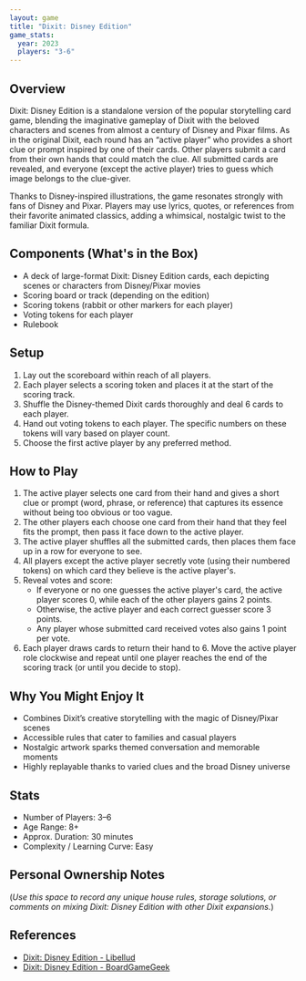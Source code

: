 ```yaml
---
layout: game
title: "Dixit: Disney Edition"
game_stats:
  year: 2023
  players: "3-6"
---
```


## Overview
Dixit: Disney Edition is a standalone version of the popular storytelling card game, blending the imaginative gameplay of Dixit with the beloved characters and scenes from almost a century of Disney and Pixar films. As in the original Dixit, each round has an “active player” who provides a short clue or prompt inspired by one of their cards. Other players submit a card from their own hands that could match the clue. All submitted cards are revealed, and everyone (except the active player) tries to guess which image belongs to the clue-giver.

Thanks to Disney-inspired illustrations, the game resonates strongly with fans of Disney and Pixar. Players may use lyrics, quotes, or references from their favorite animated classics, adding a whimsical, nostalgic twist to the familiar Dixit formula.

## Components (What's in the Box)
- A deck of large-format Dixit: Disney Edition cards, each depicting scenes or characters from Disney/Pixar movies
- Scoring board or track (depending on the edition)
- Scoring tokens (rabbit or other markers for each player)
- Voting tokens for each player
- Rulebook

## Setup
1. Lay out the scoreboard within reach of all players.
2. Each player selects a scoring token and places it at the start of the scoring track.
3. Shuffle the Disney-themed Dixit cards thoroughly and deal 6 cards to each player.
4. Hand out voting tokens to each player. The specific numbers on these tokens will vary based on player count.
5. Choose the first active player by any preferred method.

## How to Play
1. The active player selects one card from their hand and gives a short clue or prompt (word, phrase, or reference) that captures its essence without being too obvious or too vague.
2. The other players each choose one card from their hand that they feel fits the prompt, then pass it face down to the active player.
3. The active player shuffles all the submitted cards, then places them face up in a row for everyone to see.
4. All players except the active player secretly vote (using their numbered tokens) on which card they believe is the active player's.
5. Reveal votes and score:
   - If everyone or no one guesses the active player's card, the active player scores 0, while each of the other players gains 2 points.
   - Otherwise, the active player and each correct guesser score 3 points.
   - Any player whose submitted card received votes also gains 1 point per vote.
6. Each player draws cards to return their hand to 6. Move the active player role clockwise and repeat until one player reaches the end of the scoring track (or until you decide to stop).

## Why You Might Enjoy It
- Combines Dixit’s creative storytelling with the magic of Disney/Pixar scenes
- Accessible rules that cater to families and casual players
- Nostalgic artwork sparks themed conversation and memorable moments
- Highly replayable thanks to varied clues and the broad Disney universe

## Stats
- Number of Players: 3–6
- Age Range: 8+
- Approx. Duration: 30 minutes
- Complexity / Learning Curve: Easy

## Personal Ownership Notes
(*Use this space to record any unique house rules, storage solutions, or comments on mixing Dixit: Disney Edition with other Dixit expansions.*)

## References
- [Dixit: Disney Edition - Libellud](https://www.libellud.com/en/our-games/dixit-disney/)
- [Dixit: Disney Edition - BoardGameGeek](https://boardgamegeek.com/boardgame/381308/dixit-disney-edition)

